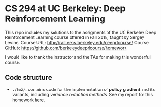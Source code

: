 # CS 294 at UC Berkeley: Deep Reinforcement Learning

This repo includes my solutions to the assigments of the UC Berkeley Deep Reinforcement Learning course offered in Fall 2018, taught by Sergey Levine. 
Course URL: http://rail.eecs.berkeley.edu/deeprlcourse/ 
Course GitHub: https://github.com/berkeleydeeprlcourse/homework

I would like to thank the instructor and the TAs for making this wonderful course.

## Code structure
- `./hw2/`: contains code for the implementation of **policy gradient** and its variants, including *variance reduction methods.* See my report for this homework [here](./hw2/README.md). 